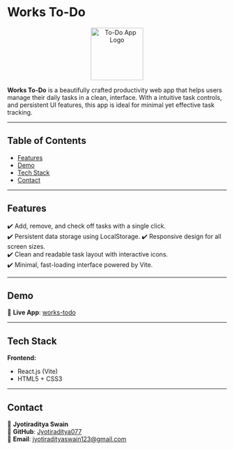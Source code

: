 # Works To-Do

<p align="center">
  <img src="https://works-todo.netlify.app/images/icon.png" alt="To-Do App Logo" width="120px">
</p>

**Works To-Do** is a beautifully crafted productivity web app that helps users manage their daily tasks in a clean, interface. With a intuitive task controls, and persistent UI features, this app is ideal for minimal yet effective task tracking.

---

## Table of Contents

- [Features](#features)
- [Demo](#demo)
- [Tech Stack](#tech-stack)
- [Contact](#contact)

---

## Features

✔️ Add, remove, and check off tasks with a single click.  
✔️ Persistent data storage using LocalStorage.
✔️ Responsive design for all screen sizes.  
✔️ Clean and readable task layout with interactive icons.  
✔️ Minimal, fast-loading interface powered by Vite.

---

## Demo

🔗 <strong>Live App</strong>: <a href="https://works-todo.netlify.app/" target="_blank" rel="noopener noreferrer">works-todo</a>

---

## Tech Stack

**Frontend:**  
- React.js (Vite)
- HTML5 + CSS3 

---

## Contact

👤 **Jyotiraditya Swain**  
📍 **GitHub**: [Jyotiraditya077](https://github.com/Jyotiraditya077)  
📧 **Email**: jyotiradityaswain123@gmail.com  

